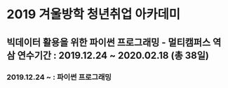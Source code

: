 # 2019 겨울방학 청년취업 아카데미
## 빅데이터 활용을 위한 파이썬 프로그래밍 - 멀티캠퍼스 역삼  연수기간 : 2019.12.24 ~ 2020.02.18 (총 38일)

### 2019.12.24 ~ : 파이썬 프로그래밍
